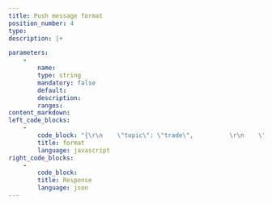 ```yaml
---
title: Push message format
position_number: 4
type:
description: |+

parameters:
    -
        name:
        type: string
        mandatory: false
        default:
        description:
        ranges:
content_markdown:
left_code_blocks:
    -
        code_block: "{\r\n    \"topic\": \"trade\",          \r\n    \"event\": \"trade@btc_usdt\", \r\n    \"data\": { }                \r\n}"
        title: format
        language: javascript
right_code_blocks:
    -
        code_block:
        title: Response
        language: json
---
```

